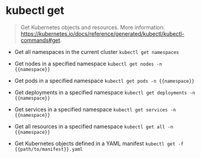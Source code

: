 # kubectl get
> Get Kubernetes objects and resources.
> More information: <https://kubernetes.io/docs/reference/generated/kubectl/kubectl-commands#get>.

- Get all namespaces in the current cluster
`kubectl get namespaces`

- Get nodes in a specified namespace
`kubectl get nodes -n {{namespace}}`

- Get pods in a specified namespace
`kubectl get pods -n {{namespace}}`

- Get deployments in a specified namespace
`kubectl get deployments -n {{namespace}}`

- Get services in a specified namespace
`kubectl get services -n {{namespace}}`

- Get all resources in a specified namespace
`kubectl get all -n {{namespace}}`

- Get Kubernetes objects defined in a YAML manifest
`kubectl get -f {{path/to/manifest}}.yaml`
